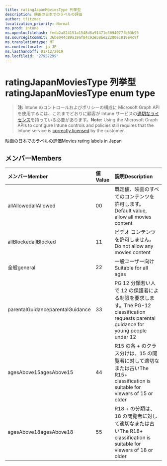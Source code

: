 ```yaml
---
title: ratingJapanMoviesType 列挙型
description: 映画の日本でのラベルの評価
author: tfitzmac
localization_priority: Normal
ms.prod: intune
ms.openlocfilehash: fedb2a824151a1548d8a91471e3094077fb63b95
ms.sourcegitcommit: 36be044c89a19af84c93e586e22200ec919e4c9f
ms.translationtype: MT
ms.contentlocale: ja-JP
ms.lasthandoff: 01/12/2019
ms.locfileid: "27957299"
---
```

# <a name="ratingjapanmoviestype-enum-type"></a><span data-ttu-id="997ad-103">ratingJapanMoviesType 列挙型</span><span class="sxs-lookup"><span data-stu-id="997ad-103">ratingJapanMoviesType enum type</span></span>

> <span data-ttu-id="997ad-104">**注:** Intune のコントロールおよびポリシーの構成に Microsoft Graph API を使用するには、これまでどおりに顧客が Intune サービスの[適切なライセンス](https://go.microsoft.com/fwlink/?linkid=839381)を持っている必要があります。</span><span class="sxs-lookup"><span data-stu-id="997ad-104">**Note:** Using the Microsoft Graph APIs to configure Intune controls and policies still requires that the Intune service is [correctly licensed](https://go.microsoft.com/fwlink/?linkid=839381) by the customer.</span></span>

<span data-ttu-id="997ad-105">映画の日本でのラベルの評価</span><span class="sxs-lookup"><span data-stu-id="997ad-105">Movies rating labels in Japan</span></span>
## <a name="members"></a><span data-ttu-id="997ad-106">メンバー</span><span class="sxs-lookup"><span data-stu-id="997ad-106">Members</span></span>
|<span data-ttu-id="997ad-107">メンバー</span><span class="sxs-lookup"><span data-stu-id="997ad-107">Member</span></span>|<span data-ttu-id="997ad-108">値</span><span class="sxs-lookup"><span data-stu-id="997ad-108">Value</span></span>|<span data-ttu-id="997ad-109">説明</span><span class="sxs-lookup"><span data-stu-id="997ad-109">Description</span></span>|
|:---|:---|:---|
|<span data-ttu-id="997ad-110">allAllowed</span><span class="sxs-lookup"><span data-stu-id="997ad-110">allAllowed</span></span>|<span data-ttu-id="997ad-111">0</span><span class="sxs-lookup"><span data-stu-id="997ad-111">0</span></span>|<span data-ttu-id="997ad-112">既定値、映画のすべてのコンテンツを許可します。</span><span class="sxs-lookup"><span data-stu-id="997ad-112">Default value, allow all movies content</span></span>|
|<span data-ttu-id="997ad-113">allBlocked</span><span class="sxs-lookup"><span data-stu-id="997ad-113">allBlocked</span></span>|<span data-ttu-id="997ad-114">1</span><span class="sxs-lookup"><span data-stu-id="997ad-114">1</span></span>|<span data-ttu-id="997ad-115">ビデオ コンテンツを許可しません。</span><span class="sxs-lookup"><span data-stu-id="997ad-115">Do not allow any movies content</span></span>|
|<span data-ttu-id="997ad-116">全般</span><span class="sxs-lookup"><span data-stu-id="997ad-116">general</span></span>|<span data-ttu-id="997ad-117">2</span><span class="sxs-lookup"><span data-stu-id="997ad-117">2</span></span>|<span data-ttu-id="997ad-118">一般ユーザー向け</span><span class="sxs-lookup"><span data-stu-id="997ad-118">Suitable for all ages</span></span>|
|<span data-ttu-id="997ad-119">parentalGuidance</span><span class="sxs-lookup"><span data-stu-id="997ad-119">parentalGuidance</span></span>|<span data-ttu-id="997ad-120">3</span><span class="sxs-lookup"><span data-stu-id="997ad-120">3</span></span>|<span data-ttu-id="997ad-121">PG 12 分類若い人で 12 の保護者による制限を要求します。</span><span class="sxs-lookup"><span data-stu-id="997ad-121">The PG-12 classification requests parental guidance for young people under 12</span></span>|
|<span data-ttu-id="997ad-122">agesAbove15</span><span class="sxs-lookup"><span data-stu-id="997ad-122">agesAbove15</span></span>|<span data-ttu-id="997ad-123">4</span><span class="sxs-lookup"><span data-stu-id="997ad-123">4</span></span>|<span data-ttu-id="997ad-124">R15 の各 + のクラス分けは、15 の閲覧者に対して適切なまたは古い</span><span class="sxs-lookup"><span data-stu-id="997ad-124">The R15+ classification is suitable for viewers of 15 or older</span></span>|
|<span data-ttu-id="997ad-125">agesAbove18</span><span class="sxs-lookup"><span data-stu-id="997ad-125">agesAbove18</span></span>|<span data-ttu-id="997ad-126">5</span><span class="sxs-lookup"><span data-stu-id="997ad-126">5</span></span>|<span data-ttu-id="997ad-127">R18 + の分類は、18 の閲覧者に対して適切なまたは古い</span><span class="sxs-lookup"><span data-stu-id="997ad-127">The R18+ classification is suitable for viewers of 18 or older</span></span>|



